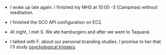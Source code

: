 - I woke up late again. I finished my MHS at 10:00 -3 (Campinas) without meditation.

- I finished the SCO API configuration on EC2.

- At night, I met S. We ate hamburgers and after we went to Taquaral.

- I talked with F. about our personal branding studies. I promise to her that I'll study [psychological triggers](/zettelkasten/psychological-trigger).
